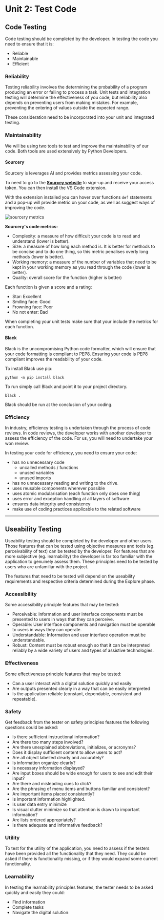 # Unit 2: Test Code

## Code Testing

Code testing should be completed by the developer. In testing the code you need to ensure that it is:

- Reliable
- Maintainable
- Efficient

### Reliability

Testing reliability involves the determining the probability of a program producing an error or failing to process a task. Unit tests and integration testing will determine the effectiveness of you code, but reliability also depends on preventing users from making mistakes. For example, preventing the entering of values outside the expected range.

These consideration need to be incorporated into your unit and integrated testing.

### Maintainability

We will be using two tools to test and improve the maintainability of our code. Both tools are used extensively by Python Developers.

#### Sourcery

Sourcery is leverages AI and provides metrics assessing your code.

To need to go to the **[Sourcey website](https://sourcery.ai/)** to sign-up and receive your access token. You can then install the VS Code extension.

With the extension installed you can hover over functions `def` statements and a pop-up will provide metric on your code, as well as suggest ways of improving the code.

![sourcery metrics](../assets/sourcery.png)

**Sourcery's code metrics:**

- Complexity: a measure of how difficult your code is to read and understand (lower is better). 
- Size: a measure of how long each method is. It is better for methods to be concise and to do one thing, so this metric penalises overly long methods (lower is better).
- Working memory: a measure of the number of variables that need to be kept in your working memory as you read through the code (lower is better).
- Quality: overall score for the function (higher is better)

Each function is given a score and a rating:

- Star: Excellent
- Smiling face: Good
- Frowning face: Poor
- No not enter: Bad

When completing your unit tests make sure that your include the metrics for each function.

#### Black

Black is the uncompromising Python code formatter, which will ensure that your code formatting is compliant to PEP8. Ensuring your code is PEP8 compliant improves the readability of your code.

To install Black use pip:

`python -m pip install black`

To run simply call Black and point it to your project directory.

`black .`

Black should be run at the conclusion of your coding.

### Efficiency

In industry, efficiency testing is undertaken through the process of code reviews. In code reviews, the developer works with another developer to assess the efficiency of the code. For us, you will need to undertake your won review.

In testing your code for efficiency, you need to ensure your code:

- has no unnecessary code
  - uncalled methods / functions
  - unused variables
  - unused imports
- has no unnecessary reading and writing to the drive.
- uses reusable components wherever possible
- uses atomic modularisation (each function only does one thing)
- uses error and exception handling at all layers of software
- ensures data integrity and consistency
- make use of coding practices applicable to the related software

---

## Useability Testing

Useability testing should be completed by the developer and other users. Those features that can be tested using objective measures and tools (eg. perceivability of text) can be tested by the developer. For features that are more subjective (eg. learnability) the developer is far too familiar with the application to genuinely assess them. These principles need to be tested by users who are unfamiliar with the project.

The features that need to be tested will depend on the useability requirements and respective criteria determined during the Explore phase.

### Accessibility

Some accessibility principle features that may be tested:

- Perceivable: Information and user interface components must be presented to users in ways that they can perceive.
- Operable: User interface components and navigation must be operable to users in ways they can operate.
- Understandable: Information and user interface operation must be understandable.
- Robust: Content must be robust enough so that it can be interpreted reliably by a wide variety of users and types of assistive technologies.

### Effectiveness

Some effectiveness principle features that may be tested:

- Can a user interact with a digital solution quickly and easily
- Are outputs presented clearly in a way that can be easily interpreted
- Is the application reliable (constant, dependable, consistent and repeatable).

### Safety

Get feedback from the tester on safety principles features the following questions could be asked:

- Is there sufficient instructional information?
- Are there too many steps involved?
- Are there unexplained abbreviations, initializes, or acronyms?
- Does it display sufficient content to allow users to act?
- Are all object labelled clearly and accurately?
- Is information organize clearly?
- Is necessary information displayed?
- Are input boxes should be wide enough for users to see and edit their input?
- Are there and misleading cues to click?
- Are the phrasing of menu items and buttons familiar and consistent?
- Are important items placed consistently?
- Is important information highlighted.
- Is user data entry minimize
- Is visual clutter minimize so that attention is drawn to important information?
- Are lists ordered appropriately?
- Is there adequate and informative feedback?

### Utility

To test for the utility of the application, you need to assess if the testers have been provided all the functionality that they need. They could be asked if there is functionality missing, or if they would expand some current functionality.

### Learnability

In testing the learnability principles features, the tester needs to be asked quickly and easily they could:

- Find information
- Complete tasks
- Navigate the digital solution